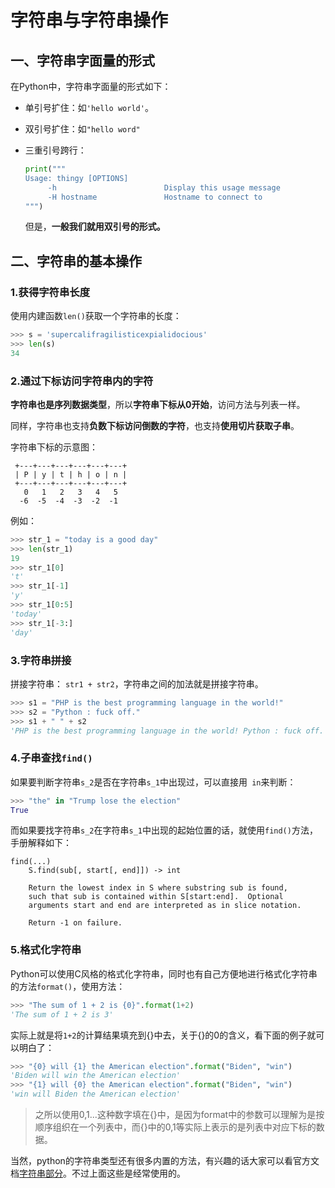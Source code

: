 # 字符串与字符串操作

## 一、字符串字面量的形式

在Python中，字符串字面量的形式如下：

+ 单引号扩住：如`'hello world'`。

+ 双引号扩住：如`"hello word"`

+ 三重引号跨行：

  ```python
  print("""
  Usage: thingy [OPTIONS]
       -h                        Display this usage message
       -H hostname               Hostname to connect to
  """)
  ```

  但是，**一般我们就用双引号的形式。**



## 二、字符串的基本操作

### 1.获得字符串长度

使用内建函数`len()`获取一个字符串的长度：

```python
>>> s = 'supercalifragilisticexpialidocious'
>>> len(s)
34
```



### 2.通过下标访问字符串内的字符

**字符串也是序列数据类型**，所以**字符串下标从0开始**，访问方法与列表一样。

同样，字符串也支持**负数下标访问倒数的字符**，也支持**使用切片获取子串**。

字符串下标的示意图：

```
 +---+---+---+---+---+---+
 | P | y | t | h | o | n |
 +---+---+---+---+---+---+
   0   1   2   3   4   5   
  -6  -5  -4  -3  -2  -1
```

例如：

```python
>>> str_1 = "today is a good day" 
>>> len(str_1)
19
>>> str_1[0]
't'
>>> str_1[-1]
'y'
>>> str_1[0:5]
'today'
>>> str_1[-3:]
'day'
```



### 3.字符串拼接

拼接字符串： `str1 + str2`，字符串之间的加法就是拼接字符串。

```python
>>> s1 = "PHP is the best programming language in the world!"
>>> s2 = "Python : fuck off."
>>> s1 + " " + s2
'PHP is the best programming language in the world! Python : fuck off.'
```



### 4.子串查找`find()`

如果要判断字符串`s_2`是否在字符串`s_1`中出现过，可以直接用` in`来判断：

```python
>>> "the" in "Trump lose the election"
True
```

而如果要找字符串`s_2`在字符串`s_1`中出现的起始位置的话，就使用`find()`方法，手册解释如下：

```
find(...)
    S.find(sub[, start[, end]]) -> int
    
    Return the lowest index in S where substring sub is found,
    such that sub is contained within S[start:end].  Optional
    arguments start and end are interpreted as in slice notation.
    
    Return -1 on failure.
```



### 5.格式化字符串

Python可以使用C风格的格式化字符串，同时也有自己方便地进行格式化字符串的方法`format()`，使用方法：

```python
>>> "The sum of 1 + 2 is {0}".format(1+2)
'The sum of 1 + 2 is 3'
```

实际上就是将`1+2`的计算结果填充到{}中去，关于{}的0的含义，看下面的例子就可以明白了：

```python
>>> "{0} will {1} the American election".format("Biden", "win")
'Biden will win the American election'
>>> "{1} will {0} the American election".format("Biden", "win")
'win will Biden the American election'
```

> 之所以使用0,1...这种数字填在{}中，是因为format中的参数可以理解为是按顺序组织在一个列表中，而{}中的0,1等实际上表示的是列表中对应下标的数据。



当然，python的字符串类型还有很多内置的方法，有兴趣的话大家可以看官方文档[字符串部分](https://docs.python.org/3/tutorial/introduction.html#strings)。不过上面这些是经常使用的。